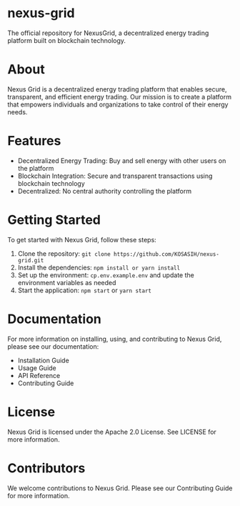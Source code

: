 # nexus-grid

The official repository for NexusGrid, a decentralized energy trading platform built on blockchain technology.

# About

Nexus Grid is a decentralized energy trading platform that enables secure, transparent, and efficient energy trading. Our mission is to create a platform that empowers individuals and organizations to take control of their energy needs.

# Features

- Decentralized Energy Trading: Buy and sell energy with other users on the platform
- Blockchain Integration: Secure and transparent transactions using blockchain technology
- Decentralized: No central authority controlling the platform

# Getting Started

To get started with Nexus Grid, follow these steps:

1. Clone the repository: `git clone https://github.com/KOSASIH/nexus-grid.git`
2. Install the dependencies: `npm install or yarn install`
3. Set up the environment: `cp.env.example.env` and update the environment variables as needed
4. Start the application: `npm start` or `yarn start`

# Documentation

For more information on installing, using, and contributing to Nexus Grid, please see our documentation:

- Installation Guide
- Usage Guide
- API Reference
- Contributing Guide

# License

Nexus Grid is licensed under the Apache 2.0 License. See LICENSE for more information.

# Contributors

We welcome contributions to Nexus Grid. Please see our Contributing Guide for more information.

